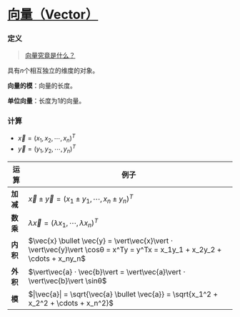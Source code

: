 <link rel='stylesheet' href='../../style/index.css'>
<script src='../../style/index.js'></script>

# [向量（Vector）](./index.html)

### 定义

>[向量究竟是什么？](https://www.bilibili.com/video/av5987715/)

具有$n$个相互独立的维度的对象。

**向量的模**：向量的长度。

**单位向量**：长度为1的向量。

### 计算

- $\vec{x} = (x_1,x_2,\cdots,x_n)^T$
- $\vec{y} = (y_1,y_2,\cdots,y_n)^T$

| 运算 | 例子 |
| - | - |
| **加减** | $\vec{x}±\vec{y}=(x_1±y_1,\cdots,x_n±y_n)^T$
| **数乘** | $λ\vec{x}=(λx_1,\cdots,λx_n)^T$
| **内积** | $\vec{x} \bullet \vec{y} = \vert\vec{x}\vert ⋅ \vert\vec{y}\vert \cosθ = x^Ty = y^Tx = x_1y_1 + x_2y_2 + \cdots + x_ny_n$
| **外积** | $\vert\vec{a} ⋅ \vec{b}\vert = \vert\vec{a}\vert ⋅ \vert\vec{b}\vert \sinθ$
| **模**   | $\|\vec{a}\| = \sqrt{\vec{a} \bullet \vec{a}} = \sqrt{x_1^2 + x_2^2 + \cdots + x_n^2}$
